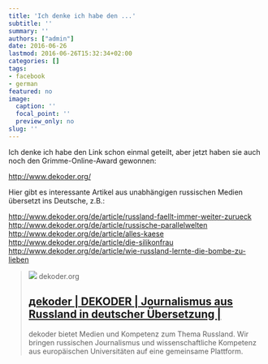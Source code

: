 ```yaml
---
title: 'Ich denke ich habe den ...'
subtitle: ''
summary: ''
authors: ["admin"]
date: 2016-06-26
lastmod: 2016-06-26T15:32:34+02:00
categories: []
tags:
- facebook
- german
featured: no
image:
  caption: ''
  focal_point: ''
  preview_only: no
slug: ''
---
```

Ich denke ich habe den Link schon einmal geteilt, aber jetzt haben sie auch noch den Grimme-Online-Award gewonnen:

http://www.dekoder.org/

Hier gibt es interessante Artikel aus unabhängigen russischen Medien übersetzt ins Deutsche, z.B.:

http://www.dekoder.org/de/article/russland-faellt-immer-weiter-zurueck
http://www.dekoder.org/de/article/russische-parallelwelten
http://www.dekoder.org/de/article/alles-kaese
http://www.dekoder.org/de/article/die-silikonfrau
http://www.dekoder.org/de/article/wie-russland-lernte-die-bombe-zu-lieben
> [![](http://www.dekoder.org/dekoder-logo-1200x1200-new.png)](http://www.dekoder.org/)
> dekoder.org
> ## [дekoder | DEKODER | Journalismus aus Russland in deutscher Übersetzung |](http://www.dekoder.org/)
>
>dekoder bietet Medien und Kompetenz zum Thema Russland. Wir bringen russischen Journalismus und wissenschaftliche Kompetenz aus europäischen Universitäten auf eine gemeinsame Plattform.


